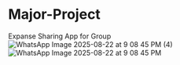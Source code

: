 # Major-Project
Expanse Sharing App for Group
![WhatsApp Image 2025-08-22 at 9 08 45 PM (4)](https://github.com/user-attachments/assets/3af72f89-4807-47f9-bc89-35eb958719b2)
![WhatsApp Image 2025-08-22 at 9 08 45 PM](https://github.com/user-attachments/assets/ca552ad8-4546-45cf-a3bc-3930ab3d6809)
